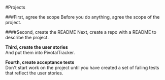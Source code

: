 #Projects  

###First, agree the scope
Before you do anything, agree the scope of the project.  

####Second, create the README
Next, create a repo with a README to describe the project.  

**Third, create the user stories**     
And put them into PivotalTracker.  

**Fourth, create acceptance tests**     
Don't start work on the project until you have created a set of failing tests that reflect the user stories.